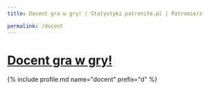 ```yaml
---
title: Docent gra w gry! | Statystyki patronite.pl | Patromierz

permalink: /docent
---
```


# [Docent gra w gry!](https://patronite.pl/docent)

{% include profile.md name="docent" prefix="d" %}
